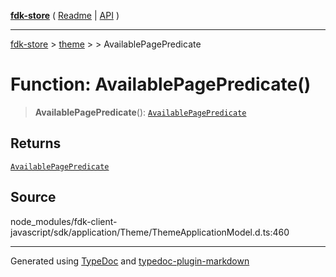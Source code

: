 [**fdk-store**](../../../README.md) ( [Readme](../../../README.md) \| [API](../../../API.md) )

---

[fdk-store](../../../API.md) > [theme](../../README.md) > [<internal>](../README.md) > AvailablePagePredicate

# Function: AvailablePagePredicate()

> **AvailablePagePredicate**(): [`AvailablePagePredicate`](../type-aliases/type-alias.AvailablePagePredicate.md)

## Returns

[`AvailablePagePredicate`](../type-aliases/type-alias.AvailablePagePredicate.md)

## Source

node_modules/fdk-client-javascript/sdk/application/Theme/ThemeApplicationModel.d.ts:460

---

Generated using [TypeDoc](https://typedoc.org/) and [typedoc-plugin-markdown](https://www.npmjs.com/package/typedoc-plugin-markdown)
